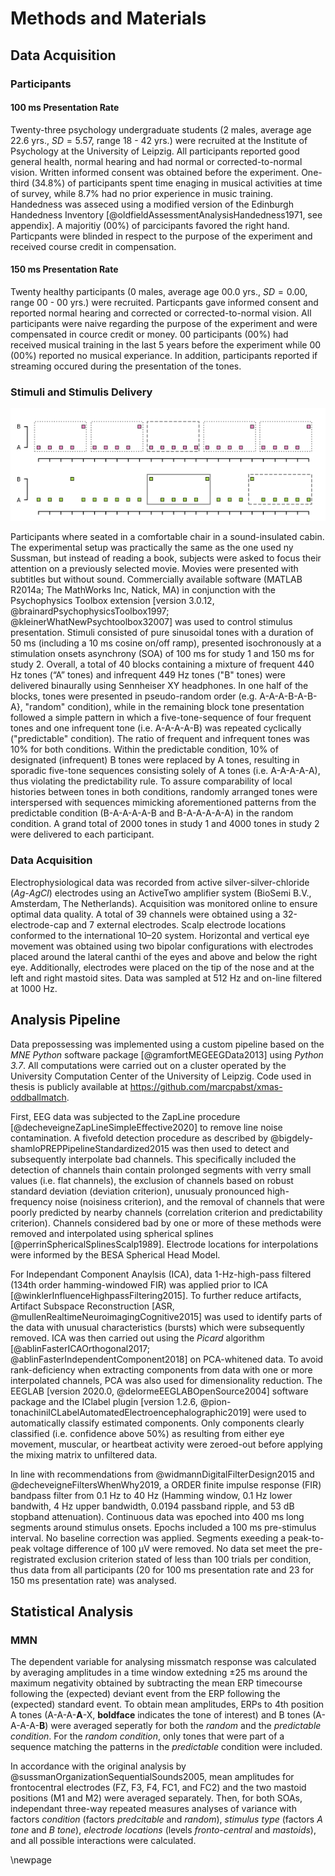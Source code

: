 # Methods and Materials
## Data Acquisition

### Participants

#### 100 ms Presentation Rate

Twenty-three psychology undergraduate students (2 males, average age 22.6 yrs., $SD=5.57$, range 18 - 42 yrs.) were recruited at the Institute of Psychology at the University of Leipzig. All participants reported good general health, normal hearing and had normal or corrected-to-normal vision. Written informed consent was obtained before the experiment. One-third (34.8%) of participants spent time enaging in musical activities at time of survey, while 8.7% had no prior experience in music training. Handedness was asseced using a modified version of the Edinburgh Handedness Inventory [@oldfieldAssessmentAnalysisHandedness1971, see appendix]. A majoritiy (00%) of parcicipants favored the right hand.  Particpants were blinded in respect to the purpose of the experiment and received course credit in compensation.

#### 150 ms Presentation Rate

Twenty healthy participants (0 males, average age 00.0 yrs., $SD=0.00$, range 00 - 00 yrs.) were recruited. Particpants gave informed consent and reported normal hearing and corrected or corrected-to-normal vision. All participants were naive regarding the purpose of the experiment and were compensated in cource credit or money. 00 participants (00%) had received musical training in the last 5 years before the experiment while 00 (00%) reported no musical experiance. In addition, participants reported if streaming occured during the presentation of the tones.

### Stimuli and Stimulis Delivery
![ Tones of two different frequencies (A=440 Hz, B=449 Hz) were presented in two blocked conditions: In the “predictable” condition (top half), tones followed a simple pattern in which a single B-tone followed four A-tones. Some designated B-tones were replaced by A-tones ("pattern deviants"). In the "random" condition (lower half), tones were presented in a pseudo-random fashion ()  ](figures/fig_tones.png)

Participants where seated in a comfortable chair in a sound-insulated cabin. The experimental setup was practically the same as the one used ny Sussman, but instead of reading a book, subjects were asked to focus their attention on a previously selected movie. Movies were presented with subtitles but without sound. Commercially available software (MATLAB R2014a; The MathWorks Inc, Natick, MA) in conjunction with the Psychophysics Toolbox extension
[version 3.0.12, @brainardPsychophysicsToolbox1997; @kleinerWhatNewPsychtoolbox32007] was used to control stimulus presentation. Stimuli consisted of pure sinusoidal tones with a duration of 50 ms (including a 10 ms cosine on/off ramp), presented isochronously at a stimulation onsets asynchrony (SOA) of 100 ms for study 1 and 150 ms for study 2. Overall, a total of 40 blocks containing a mixture of frequent 440 Hz tones (“A” tones) and infrequent 449 Hz tones ("B" tones) were delivered binaurally using Sennheiser XY headphones. In one half of the blocks, tones were presented in pseudo-random order (e.g. A-A-A-B-A-B-A}, "random" condition), while in the remaining  block tone presentation followed a simple pattern in which a five-tone-sequence of four frequent tones and one infrequent tone (i.e. A-A-A-A-B) was repeated cyclically ("predictable" condition). The ratio of frequent and infrequent tones was 10% for both conditions. Within the predictable condition, 10% of designated (infrequent) B tones were replaced by A tones, resulting in sporadic five-tone sequences consisting solely of A tones (i.e. A-A-A-A-A), thus violating the predictability rule. To assure comparability of local histories between tones in both conditions, randomly arranged tones were interspersed with sequences mimicking aforementioned patterns from the predictable condition (B-A-A-A-A-B and B-A-A-A-A-A) in the random condition. A grand total of 2000 tones in study 1 and 4000 tones in study 2 were delivered to each participant. 

### Data Acquisition

Electrophysiological data was recorded from active silver-silver-chloride (*Ag*-*AgCl*) electrodes using an ActiveTwo amplifier system (BioSemi B.V., Amsterdam, The Netherlands). Acquisition was monitored online to ensure optimal data quality. A total of 39 channels were obtained using a 32-electrode-cap and 7 external electrodes. Scalp electrode locations conformed to the international 10–20 system. Horizontal and vertical eye movement was obtained using two bipolar configurations with electrodes placed around the lateral canthi of the eyes and above and below the right eye. Additionally,  electrodes were placed on the tip of the nose and at the left and right mastoid sites. Data was sampled at 512 Hz and on-line filtered at 1000 Hz.


## Analysis Pipeline

Data prepossessing was implemented using a custom pipeline based on the *MNE Python* software package [@gramfortMEGEEGData2013] using *Python 3.7*. All computations were carried out on a cluster operated by the University Computation Center of the University of Leipzig. Code used in thesis is publicly available at <https://github.com/marcpabst/xmas-oddballmatch>. 

First, EEG data was subjected to the ZapLine procedure [@decheveigneZapLineSimpleEffective2020] to remove line noise contamination. A fivefold detection procedure as described by @bigdely-shamloPREPPipelineStandardized2015 was then used to detect and subsequently interpolate bad channels. This specifically included the detection of channels thain contain prolonged segments with verry small values (i.e. flat channels), the exclusion of channels based on robust standard deviation (deviation criterion), unusualy pronounced high-frequency noise (noisiness criterion), and the removal of channels that were poorly predicted by nearby channels (correlation criterion and predictability criterion). Channels considered bad by one or more of these methods were removed and interpolated using spherical splines [@perrinSphericalSplinesScalp1989]. Electrode locations for interpolations were informed by the BESA Spherical Head Model.

For Independant Component Anaylsis (ICA), data 1-Hz-high-pass filtered (134th order hamming-windowed FIR) was applied prior to ICA [@winklerInfluenceHighpassFiltering2015]. To further reduce artifacts, Artifact Subspace Reconstruction [ASR, @mullenRealtimeNeuroimagingCognitive2015] was used to identify parts of the data with unusual characteristics (bursts) which were subsequently removed. ICA was then carried out using the *Picard* algorithm [@ablinFasterICAOrthogonal2017; @ablinFasterIndependentComponent2018] on PCA-whitened data. To avoid rank-deficiency when extracting components from data with one or more interpolated channels, PCA was also used for dimensionality reduction. The EEGLAB [version 2020.0, @delormeEEGLABOpenSource2004] software package and the IClabel plugin [version 1.2.6, @pion-tonachiniICLabelAutomatedElectroencephalographic2019] were used to automatically classify estimated components. Only components clearly classified (i.e. confidence above 50%) as resulting from either eye movement, muscular, or heartbeat activity were zeroed-out before applying the mixing matrix to unfiltered data.

In line with recommendations from @widmannDigitalFilterDesign2015 and @decheveigneFiltersWhenWhy2019, a ORDER finite impulse response (FIR) bandpass filter from 0.1 Hz to 40 Hz (Hamming window, 0.1 Hz lower bandwith, 4 Hz upper bandwidth, 0.0194 passband ripple, and 53 dB stopband attenuation). Continuous data was epoched into 400 ms long segments around stimulus onsets. Epochs included a 100 ms pre-stimulus interval. No baseline correction was applied. Segments exeeding a peak-to-peak voltage difference of  100 µV were removed. No data set meet the pre-registrated exclusion criterion stated of less than 100 trials per condition, thus data from all participants (20 for 100 ms presentation rate and 23 for 150 ms presentation rate) was analysed.

## Statistical Analysis

### MMN

The dependent variable for analysing missmatch response was calculated by averaging amplitudes in a time window extedning ±25 ms around the maximum negativity obtained by subtracting the mean ERP timecourse following the (expected) deviant event from the ERP following the (expected) standard event. To obtain mean amplitudes, ERPs to 4th position A tones (A-A-A-**A**-X, **boldface** indicates the tone of interest) and B tones (A-A-A-A-**B**) were averaged seperatly for both the *random* and the *predictable* *condition*. For the *random condition*, only tones that were part of a sequence matching the patterns in the *predictable* condition were included. 

In accordance with the original analysis by @sussmanOrganizationSequentialSounds2005, mean amplitudes for frontocentral electrodes (FZ, F3, F4, FC1, and FC2) and the two mastoid positions (M1 and M2) were averaged separately. Then, for both SOAs, independant three-way repeated measures analyses of variance with factors *condition* (factors *predcitable* and *random*), *stimulus type* (factors *A tone* and *B tone*), *electrode locations* (levels *fronto-central* and *mastoids*), and all possible interactions were calculated. 


\newpage


